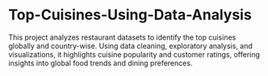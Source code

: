# Top-Cuisines-Using-Data-Analysis
This project analyzes restaurant datasets to identify the top cuisines globally and country-wise. Using data cleaning, exploratory analysis, and visualizations, it highlights cuisine popularity and customer ratings, offering insights into global food trends and dining preferences.
